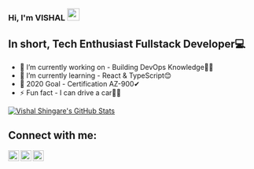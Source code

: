 ### Hi, I'm VISHAL <img src="https://media.giphy.com/media/hvRJCLFzcasrR4ia7z/giphy.gif" width="25px">
<!--[![Website](https://img.shields.io/badge/Text-Text-green?style=flat-square)](https://google.com)-->

## In short, Tech Enthusiast Fullstack Developer💻
- 🔭 I’m currently working on - Building DevOps Knowledge🏋️‍♂️
- 🌱 I’m currently learning - React & TypeScript😊
- 🥅 2020 Goal - Certification AZ-900✔
- ⚡ Fun fact - I can drive a car🚗🤪

<!-- ❔❔❔❔ means username in below README.md -->
<!-- Also feel free to update second URL to any URL -->
[![Vishal Shingare's GitHub Stats](https://github-readme-stats.vercel.app/api?username=vishal-shingare&count_private=true&include_all_commits=true&theme=vue&show_icons=true)](https://github.com/vishal-shingare?tab=repositories)

## Connect with me:
[<img align="left" alt="codeSTACKr | Twitter" width="22px" src="https://cdn.jsdelivr.net/npm/simple-icons@v3/icons/twitter.svg" />][twitter]
[<img align="left" alt="codeSTACKr | LinkedIn" width="22px" src="https://cdn.jsdelivr.net/npm/simple-icons@v3/icons/linkedin.svg" />][linkedin]
[<img align="left" alt="codeSTACKr | Facebook" width="22px" src="https://cdn.jsdelivr.net/npm/simple-icons@v3/icons/facebook.svg" />][facebook]
<br />

<!-- Optional if you have blogs -->
<!-- ## Latest blog posts: -->
<!-- BLOG-POST-LIST:START -->
<!-- BLOG-POST-LIST:END -->

<!-- This section you create this variables that are used above -->
[facebook]: https://www.facebook.com/vishal.shingare.29/
[twitter]: https://twitter.com/visha_shingare/
[linkedin]: https://www.linkedin.com/in/vishal-shingare/
